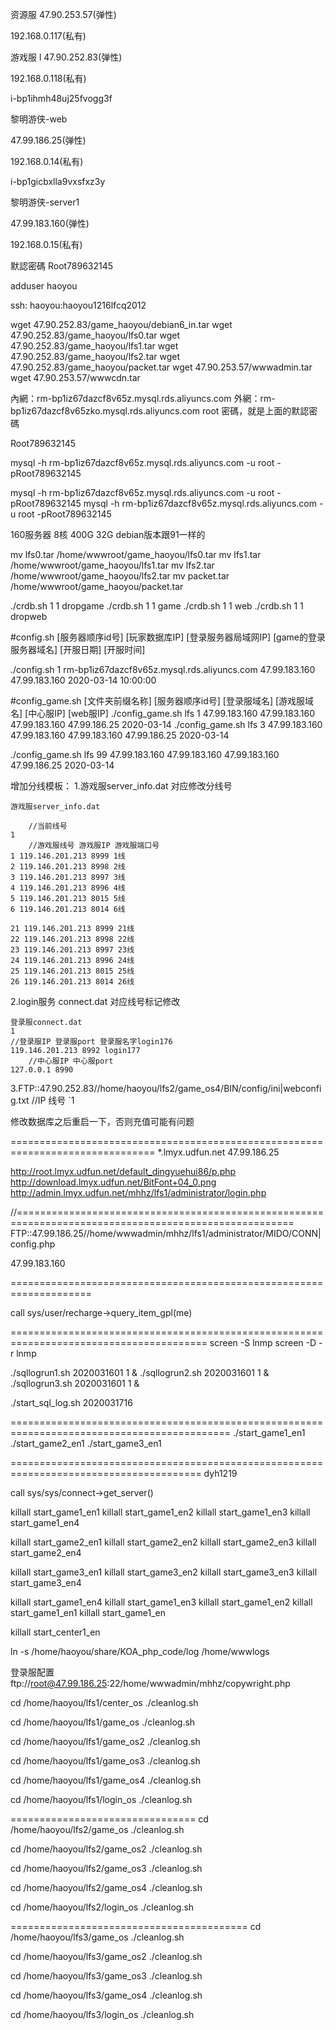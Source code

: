 资源服
47.90.253.57(弹性)

192.168.0.117(私有)

游戏服
l
47.90.252.83(弹性)

192.168.0.118(私有)


i-bp1ihmh48uj25fvogg3f 

黎明游侠-web 

47.99.186.25(弹性)

192.168.0.14(私有)

i-bp1gicbxlla9vxsfxz3y 

黎明游侠-server1 

47.99.183.160(弹性)

192.168.0.15(私有)

默認密碼 Root789632145

adduser haoyou

ssh:
haoyou:haoyou1216lfcq2012

wget 47.90.252.83/game_haoyou/debian6_in.tar
wget 47.90.252.83/game_haoyou/lfs0.tar
wget 47.90.252.83/game_haoyou/lfs1.tar
wget 47.90.252.83/game_haoyou/lfs2.tar
wget 47.90.252.83/game_haoyou/packet.tar
wget 47.90.253.57/wwwadmin.tar
wget 47.90.253.57/wwwcdn.tar


內網：rm-bp1iz67dazcf8v65z.mysql.rds.aliyuncs.com
外網：rm-bp1iz67dazcf8v65zko.mysql.rds.aliyuncs.com
root
密碼，就是上面的默認密碼

Root789632145

mysql -h rm-bp1iz67dazcf8v65z.mysql.rds.aliyuncs.com -u root -pRoot789632145

mysql -h rm-bp1iz67dazcf8v65z.mysql.rds.aliyuncs.com -u root -pRoot789632145
mysql -h rm-bp1iz67dazcf8v65z.mysql.rds.aliyuncs.com -u root -pRoot789632145

160服务器 8核 400G 32G debian版本跟91一样的

mv lfs0.tar /home/wwwroot/game_haoyou/lfs0.tar
mv lfs1.tar /home/wwwroot/game_haoyou/lfs1.tar
mv lfs2.tar /home/wwwroot/game_haoyou/lfs2.tar
mv packet.tar /home/wwwroot/game_haoyou/packet.tar


./crdb.sh 1 1 dropgame
./crdb.sh 1 1 game
./crdb.sh 1 1 web
./crdb.sh 1 1 dropweb

#config.sh [服务器顺序id号] [玩家数据库IP] [登录服务器局域网IP] [game的登录服务器域名] [开服日期] [开服时间]

./config.sh 1 rm-bp1iz67dazcf8v65z.mysql.rds.aliyuncs.com 47.99.183.160 47.99.183.160 2020-03-14 10:00:00

#config_game.sh [文件夹前缀名称] [服务器顺序id号] [登录服域名] [游戏服域名] [中心服IP] [web服IP]
./config_game.sh lfs 1 47.99.183.160 47.99.183.160 47.99.183.160 47.99.186.25 2020-03-14
./config_game.sh lfs 3 47.99.183.160 47.99.183.160 47.99.183.160 47.99.186.25 2020-03-14

./config_game.sh lfs 99 47.99.183.160 47.99.183.160 47.99.183.160 47.99.186.25 2020-03-14

增加分线模板：
1.游戏服server_info.dat  对应修改分线号

    游戏服server_info.dat
    
    	//当前线号
    1
    	//游戏服线号 游戏服IP 游戏服端口号
    1 119.146.201.213 8999 1线
    2 119.146.201.213 8998 2线
    3 119.146.201.213 8997 3线
    4 119.146.201.213 8996 4线
    5 119.146.201.213 8015 5线
    6 119.146.201.213 8014 6线

    21 119.146.201.213 8999 21线
    22 119.146.201.213 8998 22线
    23 119.146.201.213 8997 23线
    24 119.146.201.213 8996 24线
    25 119.146.201.213 8015 25线
    26 119.146.201.213 8014 26线

2.login服务 connect.dat 对应线号标记修改


    登录服connect.dat
    1
    //登录服IP 登录服port 登录服名字login176
    119.146.201.213 8992 login177
    	//中心服IP 中心服port
    127.0.0.1 8990
    
3.FTP::47.90.252.83\//home/haoyou/lfs2/game_os4/BIN/config/ini|webconfig.txt
	//IP 线号
`1

修改数据库之后重启一下，否则充值可能有问题

===============================================================================
*.lmyx.udfun.net
47.99.186.25

http://root.lmyx.udfun.net/default_dingyuehui86/p.php
http://download.lmyx.udfun.net/BitFont+04_0.png
http://admin.lmyx.udfun.net/mhhz/lfs1/administrator/login.php


//======================================================================================================
FTP::47.99.186.25\//home/wwwadmin/mhhz/lfs1/administrator/MIDO/CONN|config.php

47.99.183.160

====================================================================


call sys/user/recharge->query_item_gpl(me)

========================================================================================
screen -S lnmp
screen -D -r lnmp

./sqllogrun1.sh 2020031601 1 &
./sqllogrun2.sh 2020031601 1 &
./sqllogrun3.sh 2020031601 1 &

./start_sql_log.sh 2020031716

============================================================================================
./start_game1_en1
./start_game2_en1
./start_game3_en1

=======================================================================================
dyh1219


call sys/sys/connect->get_server()



killall start_game1_en1
killall start_game1_en2
killall start_game1_en3
killall start_game1_en4

killall start_game2_en1
killall start_game2_en2
killall start_game2_en3
killall start_game2_en4

killall start_game3_en1
killall start_game3_en2
killall start_game3_en3
killall start_game3_en4


killall start_game1_en4
killall start_game1_en3
killall start_game1_en2
killall start_game1_en1
killall start_game1_en

killall start_center1_en

ln -s /home/haoyou/share/KOA_php_code/log /home/wwwlogs


登录服配置
ftp://root@47.99.186.25:22/home/wwwadmin/mhhz/copywright.php


cd /home/haoyou/lfs1/center_os
./cleanlog.sh

cd /home/haoyou/lfs1/game_os
./cleanlog.sh

cd /home/haoyou/lfs1/game_os2
./cleanlog.sh

cd /home/haoyou/lfs1/game_os3
./cleanlog.sh

cd /home/haoyou/lfs1/game_os4
./cleanlog.sh

cd /home/haoyou/lfs1/login_os
./cleanlog.sh


================================
cd /home/haoyou/lfs2/game_os
./cleanlog.sh

cd /home/haoyou/lfs2/game_os2
./cleanlog.sh

cd /home/haoyou/lfs2/game_os3
./cleanlog.sh

cd /home/haoyou/lfs2/game_os4
./cleanlog.sh

cd /home/haoyou/lfs2/login_os
./cleanlog.sh

=========================================
cd /home/haoyou/lfs3/game_os
./cleanlog.sh

cd /home/haoyou/lfs3/game_os2
./cleanlog.sh

cd /home/haoyou/lfs3/game_os3
./cleanlog.sh

cd /home/haoyou/lfs3/game_os4
./cleanlog.sh

cd /home/haoyou/lfs3/login_os
./cleanlog.sh